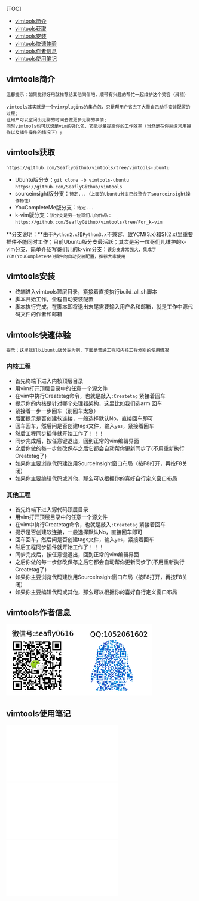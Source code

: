 [TOC]

- [vimtools简介](#vimtools简介)
- [vimtools获取](#vimtools获取)
- [vimtools安装](#vimtools安装)
- [vimtools快速体验](#vimtools快速体验)
- [vimtools作者信息](#vimtools作者信息)
- [vimtools使用笔记](#vimtools使用笔记)
## vimtools简介

    温馨提示：如果觉得好用就推荐给其他同伴吧，顺带有兴趣的帮忙一起维护这个笑容（滑稽）

    vimtools其实就是一个vim+plugins的集合包，只是帮用户省去了大量自己动手安装配置的过程;
    让用户可以空闲出无聊的时间去做更多无聊的事情;
    同时vimtools也可以说是vim的强化包，它能尽量提高你的工作效率（当然是在你熟练常用操作以及插件操作的情况下）;

## vimtools获取

`https://github.com/SeaflyGithub/vimtools/tree/vimtools-ubuntu`
- Ubuntu版分支：`git clone -b vimtools-ubuntu https://github.com/SeaflyGithub/vimtools`
- sourceinsight版分支：`待定...（上面的Ubuntu分支已经整合了sourceinsight操作特性）`
- YouCompleteMe版分支：`待定...`
- k-vim版分支：`该分支是另一位哥们儿的作品：https://github.com/SeaflyGithub/vimtools/tree/For_k-vim`

**分支说明：**由于`Python2.x`和`Python3.x`不兼容，致YCM(3.x)和SI(2.x)里重要插件不能同时工作；目前Ubuntu版分支最活跃；其次是另一位哥们儿维护的k-vim分支，简单介绍写哥们儿的k-vim分支：`该分支非常强大，集成了YCM(YouCompleteMe)插件的自动安装配置，推荐大家使用`

## vimtools安装

- 终端进入vimtools顶层目录，紧接着直接执行build_all.sh脚本
- 脚本开始工作，全程自动安装配置
- 脚本执行完成，在脚本即将退出末尾需要输入用户名和邮箱，就是工作中源代码文件的作者和邮箱

## vimtools快速体验

    提示：这里我们以Ubuntu版分支为例，下面是普通工程和内核工程分别的使用情况

### 内核工程

- 首先终端下进入内核顶层目录
- 用vim打开顶层目录中的任意一个源文件
- 在vim中执行Createtag命令，也就是敲入`:Createtag` 紧接着回车
- 提示你的内核是针对哪个处理器架构，这里比如我们选arm 回车
- 紧接着一步一步回车（别回车太急）
- 后面提示是否创建软连接，一般选择默认No，直接回车即可
- 回车回车，然后问是否创建tags文件，输入`yes`，紧接着回车
- 然后工程同步插件就开始工作了！！！
- 同步完成后，按任意键退出，回到正常的vim编辑界面
- 之后你做的每一步修改保存之后它都会自动帮你更新同步了(不用重新执行Createtag了)
- 如果你主要浏览代码建议用SourceInsight窗口布局（按F8打开，再按F8关闭）
- 如果你主要编辑代码或其他，那么可以根据你的喜好自行定义窗口布局

### 其他工程

- 首先终端下进入源代码顶层目录
- 用vim打开顶层目录中的任意一个源文件
- 在vim中执行Createtag命令，也就是敲入`:Createtag` 紧接着回车
- 提示是否创建软连接，一般选择默认No，直接回车即可
- 回车回车，然后问是否创建tags文件，输入`yes`，紧接着回车
- 然后工程同步插件就开始工作了！！！
- 同步完成后，按任意键退出，回到正常的vim编辑界面
- 之后你做的每一步修改保存之后它都会自动帮你更新同步了(不用重新执行Createtag了)
- 如果你主要浏览代码建议用SourceInsight窗口布局（按F8打开，再按F8关闭）
- 如果你主要编辑代码或其他，那么可以根据你的喜好自行定义窗口布局

## vimtools作者信息
![./image/contact_seafly.png](./image/contact_seafly.png)

## vimtools使用笔记

![./doc/vim常用操作.md](./doc/vim常用操作.md)
![./doc/vimtools用户使用手册.md](./doc/vimtools用户使用手册.md)
![./doc/vimtools用户开发手册.md](./doc/vimtools用户开发手册.md)
